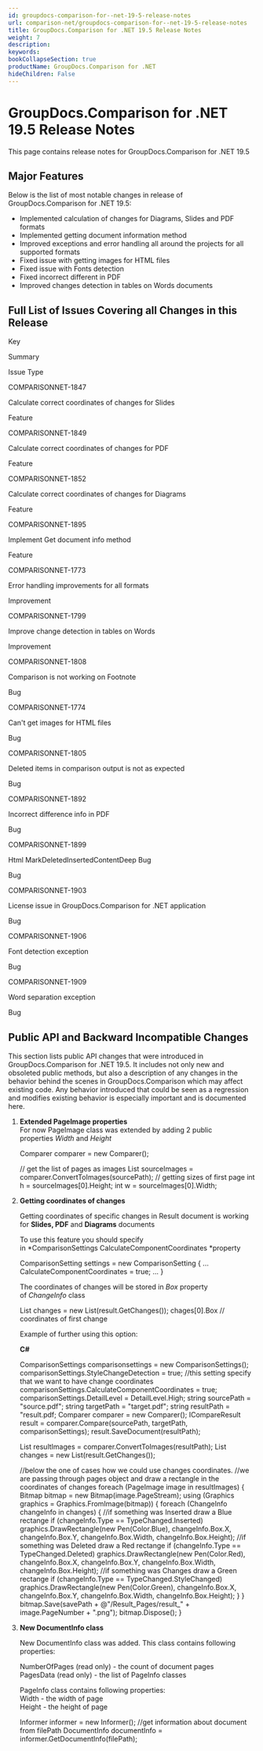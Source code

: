 ```yaml
---
id: groupdocs-comparison-for--net-19-5-release-notes
url: comparison-net/groupdocs-comparison-for--net-19-5-release-notes
title: GroupDocs.Comparison for .NET 19.5 Release Notes
weight: 7
description: 
keywords: 
bookCollapseSection: true
productName: GroupDocs.Comparison for .NET
hideChildren: False
---
```


# GroupDocs.Comparison for .NET 19.5 Release Notes


This page contains release notes for GroupDocs.Comparison for .NET 19.5

## Major Features

Below is the list of most notable changes in release of GroupDocs.Comparison for .NET 19.5:

*   Implemented calculation of changes for Diagrams, Slides and PDF formats
*   Implemented getting document information method
*   Improved exceptions and error handling all around the projects for all supported formats
*   Fixed issue with getting images for HTML files
*   Fixed issue with Fonts detection
*   Fixed incorrect different in PDF
*   Improved changes detection in tables on Words documents

## Full List of Issues Covering all Changes in this Release

Key

Summary

Issue Type

COMPARISONNET-1847

Calculate correct coordinates of changes for Slides

Feature

COMPARISONNET-1849 

Calculate correct coordinates of changes for PDF

Feature

COMPARISONNET-1852 

Calculate correct coordinates of changes for Diagrams

Feature

COMPARISONNET-1895 

Implement Get document info method

Feature

COMPARISONNET-1773 

Error handling improvements for all formats

Improvement

COMPARISONNET-1799 

Improve change detection in tables on Words

Improvement

COMPARISONNET-1808 

Comparison is not working on Footnote

Bug

COMPARISONNET-1774 

Can't get images for HTML files

Bug

COMPARISONNET-1805 

Deleted items in comparison output is not as expected

Bug

COMPARISONNET-1892 

Incorrect difference info in PDF

Bug

COMPARISONNET-1899 

Html MarkDeletedInsertedContentDeep Bug

Bug

COMPARISONNET-1903 

License issue in GroupDocs.Comparison for .NET application

Bug

COMPARISONNET-1906 

Font detection exception

Bug

COMPARISONNET-1909 

Word separation exception

Bug

## Public API and Backward Incompatible Changes

This section lists public API changes that were introduced in GroupDocs.Comparison for .NET 19.5. It includes not only new and obsoleted public methods, but also a description of any changes in the behavior behind the scenes in GroupDocs.Comparison which may affect existing code. Any behavior introduced that could be seen as a regression and modifies existing behavior is especially important and is documented here.

1.  **Extended PageImage properties**  
    For now PageImage class was extended by adding 2 public properties *Width* and *Height*
    
    Comparer comparer = new Comparer();
     
     
    // get the list of pages as images
    List<PageImage> sourceImages = comparer.ConvertToImages(sourcePath);
    // getting sizes of first page
    int h = sourceImages\[0\].Height;
    int w = sourceImages\[0\].Width;
    
2.  **Getting coordinates of changes**  
    
    Getting coordinates of specific changes in Result document is working for **Slides, PDF** and **Diagrams** documents
    
    To use this feature you should specify in *ComparisonSettings CalculateComponentCoordinates *property
    
    ComparisonSetting settings = new ComparisonSetting
    {
       ...
       CalculateComponentCoordinates = true;
       ...
    }
    
    The coordinates of changes will be stored in *Box* property of *ChangeInfo* class
    
    List<ChangeInfo> changes = new List<ChangeInfo>(result.GetChanges());
    chages\[0\].Box // coordinates of first change
    
    Example of further using this option:
    
    **C#**
    
    ComparisonSettings comparisonsettings = new ComparisonSettings();
    comparisonSettings.StyleChangeDetection = true;
    //this setting specify that we want to have change coordinates
    comparisonSettings.CalculateComponentCoordinates = true;
    comparisonSettings.DetailLevel = DetailLevel.High;
    string sourcePath = "source.pdf";
    string targetPath = "target.pdf";
    string resultPath = "result.pdf;
    Comparer comparer = new Comparer();
    ICompareResult result = comparer.Compare(sourcePath, targetPath, comparisonSettings);
    result.SaveDocument(resultPath);
     
    List<PageImage> resultImages = comparer.ConvertToImages(resultPath);
    List<ChangeInfo> changes = new List<ChangeInfo>(result.GetChanges());
     
    //below the one of cases how we could use changes coordinates.
    //we are passing through pages object and draw a rectangle in the coordinates of changes
    foreach (PageImage image in resultImages)
    {
    	Bitmap bitmap = new Bitmap(image.PageStream);
    	using (Graphics graphics = Graphics.FromImage(bitmap))
    	{
    		foreach (ChangeInfo changeInfo in changes)
    		{
    			//if something was Inserted draw a Blue rectange
    			if (changeInfo.Type == TypeChanged.Inserted)
    				graphics.DrawRectangle(new Pen(Color.Blue), changeInfo.Box.X, changeInfo.Box.Y, changeInfo.Box.Width, changeInfo.Box.Height);
    			//if something was Deleted draw a Red rectange
    			if (changeInfo.Type == TypeChanged.Deleted)
    				graphics.DrawRectangle(new Pen(Color.Red), changeInfo.Box.X, changeInfo.Box.Y, changeInfo.Box.Width, changeInfo.Box.Height);
    			//if something was Changes draw a Green rectange
    			if (changeInfo.Type == TypeChanged.StyleChanged)
    				graphics.DrawRectangle(new Pen(Color.Green), changeInfo.Box.X, changeInfo.Box.Y, changeInfo.Box.Width, changeInfo.Box.Height);
    		}
    	}
    	bitmap.Save(savePath + @"/Result\_Pages/result\_" + image.PageNumber + ".png");
    	bitmap.Dispose();
    }
    
3.  **New DocumentInfo class**  
    
    New DocumentInfo class was added. This class contains following properties:
    
    NumberOfPages (read only) - the count of document pages  
    PagesData (read only) - the list of PageInfo classes
    
    PageInfo class contains following properties:  
    Width - the width of page  
    Height - the height of page
    
    Informer informer = new Informer();
    //get information about document from filePath
    DocumentInfo documentInfo = informer.GetDocumentInfo(filePath);
    


